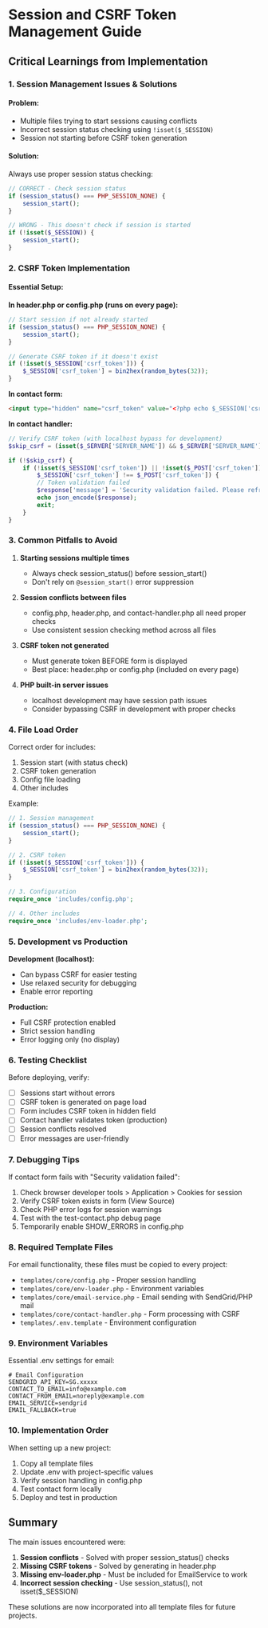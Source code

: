 # Session and CSRF Token Management Guide

## Critical Learnings from Implementation

### 1. Session Management Issues & Solutions

#### Problem:
- Multiple files trying to start sessions causing conflicts
- Incorrect session status checking using `!isset($_SESSION)`
- Session not starting before CSRF token generation

#### Solution:
Always use proper session status checking:

```php
// CORRECT - Check session status
if (session_status() === PHP_SESSION_NONE) {
    session_start();
}

// WRONG - This doesn't check if session is started
if (!isset($_SESSION)) {
    session_start();
}
```

### 2. CSRF Token Implementation

#### Essential Setup:

**In header.php or config.php (runs on every page):**
```php
// Start session if not already started
if (session_status() === PHP_SESSION_NONE) {
    session_start();
}

// Generate CSRF token if it doesn't exist
if (!isset($_SESSION['csrf_token'])) {
    $_SESSION['csrf_token'] = bin2hex(random_bytes(32));
}
```

**In contact form:**
```html
<input type="hidden" name="csrf_token" value="<?php echo $_SESSION['csrf_token']; ?>">
```

**In contact handler:**
```php
// Verify CSRF token (with localhost bypass for development)
$skip_csrf = (isset($_SERVER['SERVER_NAME']) && $_SERVER['SERVER_NAME'] === 'localhost');

if (!$skip_csrf) {
    if (!isset($_SESSION['csrf_token']) || !isset($_POST['csrf_token']) ||
        $_SESSION['csrf_token'] !== $_POST['csrf_token']) {
        // Token validation failed
        $response['message'] = 'Security validation failed. Please refresh and try again.';
        echo json_encode($response);
        exit;
    }
}
```

### 3. Common Pitfalls to Avoid

1. **Starting sessions multiple times**
   - Always check session_status() before session_start()
   - Don't rely on `@session_start()` error suppression

2. **Session conflicts between files**
   - config.php, header.php, and contact-handler.php all need proper checks
   - Use consistent session checking method across all files

3. **CSRF token not generated**
   - Must generate token BEFORE form is displayed
   - Best place: header.php or config.php (included on every page)

4. **PHP built-in server issues**
   - localhost development may have session path issues
   - Consider bypassing CSRF in development with proper checks

### 4. File Load Order

Correct order for includes:
1. Session start (with status check)
2. CSRF token generation
3. Config file loading
4. Other includes

Example:
```php
// 1. Session management
if (session_status() === PHP_SESSION_NONE) {
    session_start();
}

// 2. CSRF token
if (!isset($_SESSION['csrf_token'])) {
    $_SESSION['csrf_token'] = bin2hex(random_bytes(32));
}

// 3. Configuration
require_once 'includes/config.php';

// 4. Other includes
require_once 'includes/env-loader.php';
```

### 5. Development vs Production

**Development (localhost):**
- Can bypass CSRF for easier testing
- Use relaxed security for debugging
- Enable error reporting

**Production:**
- Full CSRF protection enabled
- Strict session handling
- Error logging only (no display)

### 6. Testing Checklist

Before deploying, verify:
- [ ] Sessions start without errors
- [ ] CSRF token is generated on page load
- [ ] Form includes CSRF token in hidden field
- [ ] Contact handler validates token (production)
- [ ] Session conflicts resolved
- [ ] Error messages are user-friendly

### 7. Debugging Tips

If contact form fails with "Security validation failed":
1. Check browser developer tools > Application > Cookies for session
2. Verify CSRF token exists in form (View Source)
3. Check PHP error logs for session warnings
4. Test with the test-contact.php debug page
5. Temporarily enable SHOW_ERRORS in config.php

### 8. Required Template Files

For email functionality, these files must be copied to every project:
- `templates/core/config.php` - Proper session handling
- `templates/core/env-loader.php` - Environment variables
- `templates/core/email-service.php` - Email sending with SendGrid/PHP mail
- `templates/core/contact-handler.php` - Form processing with CSRF
- `templates/.env.template` - Environment configuration

### 9. Environment Variables

Essential .env settings for email:
```env
# Email Configuration
SENDGRID_API_KEY=SG.xxxxx
CONTACT_TO_EMAIL=info@example.com
CONTACT_FROM_EMAIL=noreply@example.com
EMAIL_SERVICE=sendgrid
EMAIL_FALLBACK=true
```

### 10. Implementation Order

When setting up a new project:
1. Copy all template files
2. Update .env with project-specific values
3. Verify session handling in config.php
4. Test contact form locally
5. Deploy and test in production

## Summary

The main issues encountered were:
1. **Session conflicts** - Solved with proper session_status() checks
2. **Missing CSRF tokens** - Solved by generating in header.php
3. **Missing env-loader.php** - Must be included for EmailService to work
4. **Incorrect session checking** - Use session_status(), not isset($_SESSION)

These solutions are now incorporated into all template files for future projects.